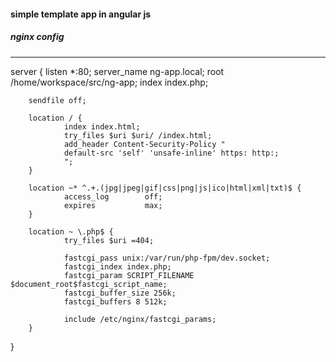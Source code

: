 #### simple template app in angular js
##### nginx config
______________________________________

server {
        listen *:80;
        server_name ng-app.local;
        root /home/workspace/src/ng-app;
        index index.php;

        sendfile off;

        location / {
                index index.html;
                try_files $uri $uri/ /index.html;
                add_header Content-Security-Policy "
                default-src 'self' 'unsafe-inline' https: http:;
                ";
        }

        location ~* ^.+.(jpg|jpeg|gif|css|png|js|ico|html|xml|txt)$ {
                access_log        off;
                expires           max;
        }

        location ~ \.php$ {
                try_files $uri =404;

                fastcgi_pass unix:/var/run/php-fpm/dev.socket;
                fastcgi_index index.php;
                fastcgi_param SCRIPT_FILENAME $document_root$fastcgi_script_name;
                fastcgi_buffer_size 256k;
                fastcgi_buffers 8 512k;

                include /etc/nginx/fastcgi_params;
        }
}